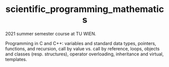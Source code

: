 # <div align="center">scientific_programming_mathematics</div>
2021 summer semester course at TU WIEN.

<div>
    <p>
        Programming in C and C++: variables and standard data types, pointers, functions, and recursion, call by value vs. call by reference, loops, objects and classes (resp. structures), operator overloading, inheritance and virtual, templates.
    </p>
</div>